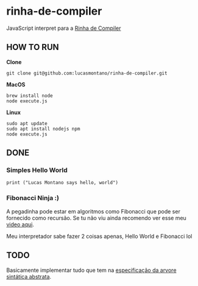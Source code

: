 # rinha-de-compiler
JavaScript interpret para a [Rinha de Compiler](https://github.com/aripiprazole/rinha-de-compiler)

## HOW TO RUN

**Clone**
```
git clone git@github.com:lucasmontano/rinha-de-compiler.git
```

**MacOS**
```
brew install node
node execute.js
```

**Linux**
```
sudo apt update
sudo apt install nodejs npm
node execute.js
```

## DONE

### Simples Hello World
```
print ("Lucas Montano says hello, world")
```

### Fibonacci Ninja :)

A pegadinha pode estar em algoritmos como Fibonacci que pode ser fornecido como recursão. Se tu não viu ainda recomendo ver esse meu [video aqui](https://youtu.be/XfmZRS6oP3U?si=4iAyLD2SCFBRB9d0).

Meu interpretador sabe fazer 2 coisas apenas, Hello World e Fibonacci lol

## TODO 
Basicamente implementar tudo que tem na [especificação da arvore sintática abstrata](https://github.com/aripiprazole/rinha-de-compiler/blob/main/SPECS.md).

